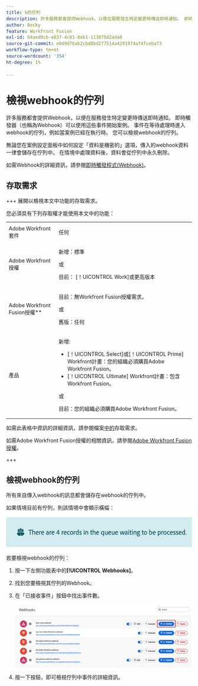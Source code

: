 ```yaml
---
title: k的佇列
description: 許多服務都會提供Webhook，以便在服務發生特定變更時傳送即時通知。 即時觸發器（也稱為Webhook）可以使用這些事件開始案例。 事件在等待處理時進入webhook的佇列，例如當案例已經在執行時。 您可以檢視webhook的佇列。
author: Becky
feature: Workfront Fusion
exl-id: 04aed0cb-e837-4c81-8eb1-113075d2ada8
source-git-commit: e0d9d76ab2cbd8bd277514a4291974af4fceba73
workflow-type: tm+mt
source-wordcount: '354'
ht-degree: 1%

---
```


# 檢視webhook的佇列

許多服務都會提供Webhook，以便在服務發生特定變更時傳送即時通知。 即時觸發器（也稱為Webhook）可以使用這些事件開始案例。 事件在等待處理時進入webhook的佇列，例如當案例已經在執行時。 您可以檢視webhook的佇列。

無論您在案例設定面板中如何設定「資料是機密的」選項，傳入的webhook資料一律會儲存在佇列中。 在情境中處理資料後，資料會從佇列中永久刪除。

如需Webhook的詳細資訊，請參閱[即時觸發程式(Webhook)](/help/workfront-fusion/references/modules/webhooks-reference.md)。

## 存取需求

+++ 展開以檢視本文中功能的存取需求。

您必須具有下列存取權才能使用本文中的功能：

<table style="table-layout:auto">
 <col> 
 <col> 
 <tbody> 
  <tr> 
   <td role="rowheader">Adobe Workfront套件</td> 
   <td> <p>任何</p> </td> 
  </tr> 
  <tr data-mc-conditions=""> 
   <td role="rowheader">Adobe Workfront授權</td> 
   <td> <p>新增：標準</p><p>或</p><p>目前： [！UICONTROL Work]或更高版本</p> </td> 
  </tr> 
  <tr> 
   <td role="rowheader">Adobe Workfront Fusion授權**</td> 
   <td>
   <p>目前：無Workfront Fusion授權需求。</p>
   <p>或</p>
   <p>舊版：任何 </p>
   </td> 
  </tr> 
  <tr> 
   <td role="rowheader">產品</td> 
   <td>
   <p>新增:</p> <ul><li>[！UICONTROL Select]或[！UICONTROL Prime] Workfront計畫：您的組織必須購買Adobe Workfront Fusion。</li><li>[！UICONTROL Ultimate] Workfront計畫：包含Workfront Fusion。</li></ul>
   <p>或</p>
   <p>目前：您的組織必須購買Adobe Workfront Fusion。</p>
   </td> 
  </tr>
 </tbody> 
</table>

如需此表格中資訊的詳細資訊，請參閱檔案[中的](/help/workfront-fusion/references/licenses-and-roles/access-level-requirements-in-documentation.md)存取需求。

如需Adobe Workfront Fusion授權的相關資訊，請參閱[Adobe Workfront Fusion授權](/help/workfront-fusion/set-up-and-manage-workfront-fusion/licensing-operations-overview/license-automation-vs-integration.md)。

+++

## 檢視webhook的佇列

所有來自傳入webhook的訊息都會儲存在webhook的佇列中。

如果情境目前有佇列，則該情境中會顯示橫幅：

![佇列橫幅](assets/queue-banner.png)

若要檢視webhook的佇列：

1. 按一下左側功能表中的&#x200B;**[!UICONTROL Webhooks]**。
1. 找到您要檢視其佇列的Webhook。
1. 在「已接收事件」按鈕中找出事件數。

   ![Webhook佇列](assets/webhook-queue.png)

1. 按一下按鈕，即可檢視佇列中事件的詳細資訊。
